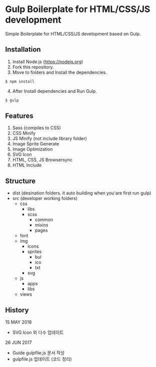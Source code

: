 # Gulp Boilerplate for HTML/CSS/JS development
Simple Boilerplate for HTML/CSS/JS development based on Gulp.

## Installation
1. Install Node.js (https://nodejs.org)
2. Fork this repository.
3. Move to folders and Install the dependencies.
```sh
$ npm install
```
4. After Install dependencies and Run Gulp.
```sh
$ gulp
```

## Features
1. Sass (compiles to CSS)
2. CSS Minify
3. JS Minify (not include library folder)
4. Image Sprite Generate
5. Image Optimization
6. SVG Icon
7. HTML, CSS, JS Browsersync
8. HTML Include

## Structure
* dist (desination folders. it auto building when you'are first run gulp)
* src (developer working folders)
    * css
        * libs
        * scss
            * common
            * mixins
            * pages
    * font
    * img
        * icons
        * sprites
            * bul
            * ico
            * txt
        * svg
    * js
        * apps
        * libs
    * views

## History
15 MAY 2018
* SVG Icon 외 다수 업데이트

26 JUN 2017
* Guide gulpfile.js 문서 작성
* gulpfile.js 업데이트 (코드 정리)